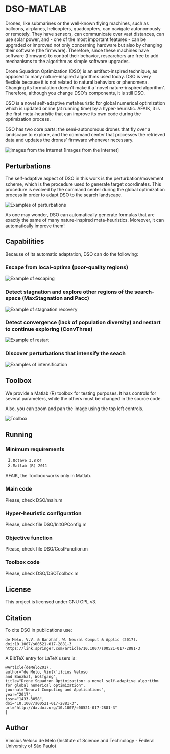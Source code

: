 # DSO-MATLAB

Drones, like submarines or the well-known
flying machines, such as balloons, airplanes, helicopters, quadcopters,
can navigate autonomously or remotely. They have sensors, can communicate
over vast distances, can use solar power, and - one of the most
important features - can be upgraded or improved not only concerning hardware
but also by changing their software (the firmware). Therefore, since
these machines have software (firmware) to control
their behavior, researchers are free to add mechanisms to the algorithm
as simple software upgrades. 

Drone Squadron Optimization (DSO) is an artifact-inspired technique, as opposed
to many nature-inspired algorithms used today. DSO is
very flexible because it is not related to natural behaviors or  phenomena.
Changing its formulation doesn't make it a 'novel nature-inspired algorithm'.
Therefore, although you change DSO's components, it is still DSO.

DSO is a novel self-adaptive
metaheuristic for global numerical optimization which is updated online (at running time)
by a hyper-heuristic. AFAIK, it is the first meta-heuristic that can improve 
its own code during the optimization process.

DSO has two core parts: the semi-autonomous drones that fly over a
landscape to explore, and the command center that processes the retrieved
data and updates the drones' firmware whenever necessary. 

![Images from the Internet](command_center.jpg)
[Images from the Internet]

## Perturbations

The self-adaptive
aspect of DSO in this work is the perturbation/movement scheme, which
is the procedure used to generate target coordinates. This procedure
is evolved by the command center during the global optimization process
in order to adapt DSO to the search landscape. 

![Examples of perturbations](perturbations.jpg)

As one may wonder, DSO can automatically generate formulas that are exactly the same of 
many nature-inspired meta-heuristics. Moreover, it can automatically improve them!

## Capabilities

Because of its automatic adaptation, DSO can do the following:

### Escape from local-optima (poor-quality regions)

![Example of escaping](escaping.jpg)

### Detect stagnation and explore other regions of the search-space (MaxStagnation and Pacc)

![Example of stagnation recovery](stagnation.jpg)

### Detect convergence (lack of population diversity) and restart to continue exploring (ConvThres)

![Example of restart](restart.jpg)

### Discover perturbations that intensify the seach

![Examples of intensification](intensification.jpg)

## Toolbox

We provide a Matlab (R) toolbox for testing purposes. It has controls for several
parameters, while the others must be changed in the source code.

Also, you can zoom and pan the image using the top left controls.

![Toolbox](Toolbox.jpg)


## Running

### Minimum requirements

1. `Octave 3.8` or
2. `Matlab (R) 2011`

AFAIK, the Toolbox works only in Matlab.

### Main code

Please, check DSO/main.m

### Hyper-heuristic configuration

Please, check file DSO/InitGPConfig.m

### Objective function

Please, check file DSO/CostFunction.m

### Toolbox code

Please, check DSO/DSOToolbox.m

## License

This project is licensed under GNU GPL v3.

## Citation

To cite DSO in publications use:

    de Melo, V.V. & Banzhaf, W. Neural Comput & Applic (2017). doi:10.1007/s00521-017-2881-3
    https://link.springer.com/article/10.1007/s00521-017-2881-3

A BibTeX entry for LaTeX users is:

	@Article{deMelo2017,
	author="de Melo, Vin{\'i}cius Veloso
	and Banzhaf, Wolfgang",
	title="Drone Squadron Optimization: a novel self-adaptive algorithm for global numerical optimization",
	journal="Neural Computing and Applications",
	year="2017",
	issn="1433-3058",
	doi="10.1007/s00521-017-2881-3",
	url="http://dx.doi.org/10.1007/s00521-017-2881-3"
	}

## Author

Vinícius Veloso de Melo (Institute of Science and Technology - Federal University of São Paulo)





